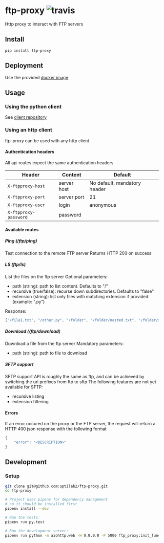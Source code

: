 # ftp-proxy ![travis](https://travis-ci.com/uptilab2/ftp-proxy.svg?branch=master)
Http proxy to interact with FTP servers

## Install
`pip install ftp-proxy`

## Deployment
Use the provided [docker image](https://hub.docker.com/r/emilecaron/ftp-proxy)

## Usage
### Using the python client
See [client repository](https://github.com/uptilab2/ftp-proxy-client)

### Using an http client
ftp-proxy can be used with any http client

#### Authentication headers
All api routes expect the same authentication headers

| Header | Content | Default |
|--------|---------|---------|
| `X-ftpproxy-host` | server host | No default, mandatory header |
| `X-ftpproxy-port` | server port | 21 |
| `X-ftpproxy-user` | login | anonymous |
| `X-ftpproxy-password` | password | |

#### Available routes

##### Ping (/ftp/ping)
Test connection to the remote FTP server
Returns HTTP 200 on success

##### LS (ftp/ls)
List the files on the ftp server
Optional parameters:
- path (string): path to list content. Defaults to "/"
- recursive (true/false): recurse down subdirectories. Defaults to "false"
- extension (string): list only files with matching extension if provided (example: ".py")

Response:
```javascript
["/file1.txt", "/other.py", "/folder", "/folder/nested.txt", "/folder/subfolder"]
```

##### Download (/ftp/download)
Download a file from the ftp server
Mandatory parameters:
- path (string): path to file to download

##### SFTP support
SFTP support API is roughly the same as ftp, and can be achieved by switching the url prefixes from ftp to sftp
The following features are not yet available for SFTP:
- recursive listing
- extension filtering

#### Errors
If an error occured on the proxy or the FTP server, the request will return a HTTP 400 json response with the following format
```javascript
{
    "error": "<DESCRIPTION>"
}
```

## Development
### Setup
```sh
git clone git@github.com:uptilab2/ftp-proxy.git
cd ftp-proxy

# Project uses pipenv for dependency management
# so it should be installed first
pipenv install --dev

# Run the tests:
pipenv run py.test

# Run the development server:
pipenv run python -m aiohttp.web -H 0.0.0.0 -P 5000 ftp_proxy:init_func
```
